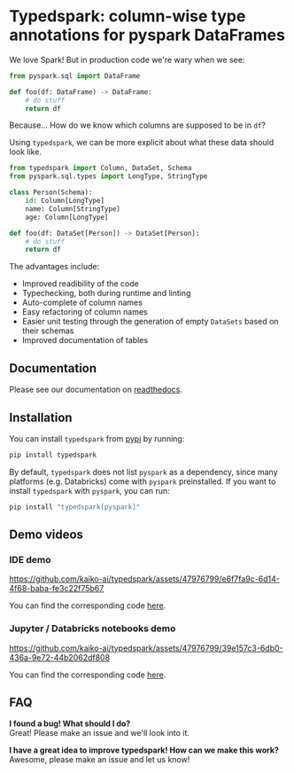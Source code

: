 # Typedspark: column-wise type annotations for pyspark DataFrames

We love Spark! But in production code we're wary when we see:

```python
from pyspark.sql import DataFrame

def foo(df: DataFrame) -> DataFrame:
    # do stuff
    return df
```

Because… How do we know which columns are supposed to be in ``df``?

Using ``typedspark``, we can be more explicit about what these data should look like.

```python
from typedspark import Column, DataSet, Schema
from pyspark.sql.types import LongType, StringType

class Person(Schema):
    id: Column[LongType]
    name: Column[StringType]
    age: Column[LongType]

def foo(df: DataSet[Person]) -> DataSet[Person]:
    # do stuff
    return df
```
The advantages include:

* Improved readibility of the code
* Typechecking, both during runtime and linting
* Auto-complete of column names
* Easy refactoring of column names
* Easier unit testing through the generation of empty ``DataSets`` based on their schemas
* Improved documentation of tables

## Documentation
Please see our documentation on [readthedocs](https://typedspark.readthedocs.io/en/latest/index.html).

## Installation

You can install ``typedspark`` from [pypi](https://pypi.org/project/typedspark/) by running:

```bash
pip install typedspark
```
By default, ``typedspark`` does not list ``pyspark`` as a dependency, since many platforms (e.g. Databricks) come with ``pyspark`` preinstalled.  If you want to install ``typedspark`` with ``pyspark``, you can run:

```bash
pip install "typedspark[pyspark]"
```

## Demo videos

### IDE demo

https://github.com/kaiko-ai/typedspark/assets/47976799/e6f7fa9c-6d14-4f68-baba-fe3c22f75b67

You can find the corresponding code [here](docs/videos/ide.ipynb).

### Jupyter / Databricks notebooks demo

https://github.com/kaiko-ai/typedspark/assets/47976799/39e157c3-6db0-436a-9e72-44b2062df808

You can find the corresponding code [here](docs/videos/notebook.ipynb).

## FAQ

**I found a bug! What should I do?**</br>
Great! Please make an issue and we'll look into it.

**I have a great idea to improve typedspark! How can we make this work?**</br>
Awesome, please make an issue and let us know!

